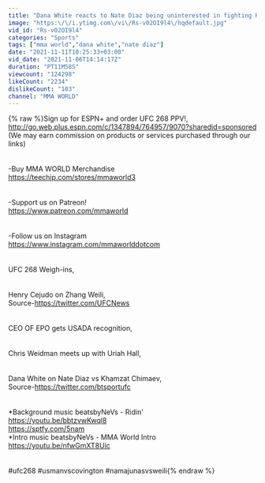 ```yaml
---
title: "Dana White reacts to Nate Diaz being uninterested in fighting Khamzat Chimaev,UFC 268 Weigh-in,Usman"
image: "https:\/\/i.ytimg.com\/vi\/Rs-v02OI9l4\/hqdefault.jpg"
vid_id: "Rs-v02OI9l4"
categories: "Sports"
tags: ["mma world","dana white","nate diaz"]
date: "2021-11-11T10:25:33+03:00"
vid_date: "2021-11-06T14:14:17Z"
duration: "PT11M58S"
viewcount: "124298"
likeCount: "2234"
dislikeCount: "103"
channel: "MMA WORLD"
---
```

{% raw %}Sign up for ESPN+ and order UFC 268 PPV!,<br /><a rel="nofollow" target="blank" href="http://go.web.plus.espn.com/c/1347894/764957/9070?sharedid=sponsored">http://go.web.plus.espn.com/c/1347894/764957/9070?sharedid=sponsored</a><br />(We may earn commission on products or services purchased through our links)<br /><br /><br />-Buy MMA WORLD Merchandise<br /><a rel="nofollow" target="blank" href="https://teechip.com/stores/mmaworld3">https://teechip.com/stores/mmaworld3</a><br /><br /><br />-Support us on Patreon!<br /><a rel="nofollow" target="blank" href="https://www.patreon.com/mmaworld">https://www.patreon.com/mmaworld</a><br /><br /><br />-Follow us on Instagram<br /><a rel="nofollow" target="blank" href="https://www.instagram.com/mmaworlddotcom">https://www.instagram.com/mmaworlddotcom</a><br /><br /><br />UFC 268 Weigh-ins,<br /><br /><br />Henry Cejudo on Zhang Weili,<br />Source-<a rel="nofollow" target="blank" href="https://twitter.com/UFCNews">https://twitter.com/UFCNews</a><br /><br /><br />CEO OF EPO gets USADA recognition,<br /><br /><br />Chris Weidman meets up with Uriah Hall,<br /><br /><br />Dana White on Nate Diaz vs Khamzat Chimaev,<br />Source-<a rel="nofollow" target="blank" href="https://twitter.com/btsportufc">https://twitter.com/btsportufc</a><br /><br /><br />*Background music beatsbyNeVs - Ridin'<br /><a rel="nofollow" target="blank" href="https://youtu.be/bbtzvwKwql8">https://youtu.be/bbtzvwKwql8</a><br /><a rel="nofollow" target="blank" href="https://sptfy.com/5nam">https://sptfy.com/5nam</a><br />*Intro music beatsbyNeVs - MMA World Intro<br /><a rel="nofollow" target="blank" href="https://youtu.be/nfwGmXT8Uic">https://youtu.be/nfwGmXT8Uic</a><br /><br /><br />#ufc268 #usmanvscovington #namajunasvsweili{% endraw %}
